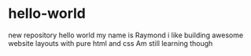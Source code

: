 # hello-world
new repository
  hello world
  my name is Raymond i like building awesome website layouts with pure html and css
  Am still learning though
